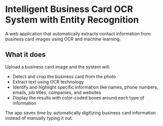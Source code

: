 # Intelligent Business Card OCR System with Entity Recognition

A web application that automatically extracts contact information from business card images using OCR and machine learning.

## What it does

Upload a business card image and the system will:

- Detect and crop the business card from the photo
- Extract text using OCR technology  
- Identify and highlight specific information like names, phone numbers, emails, job titles, companies, and websites
- Display the results with color-coded boxes around each type of information

The app saves time by automatically digitizing business card information instead of manually typing it out.
